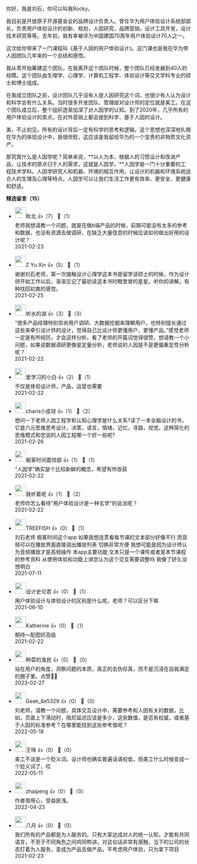 你好，我是刘石，你可以叫我Rocky。

我目前是开放原子开源基金会的品牌设计负责人。曾任华为用户体验设计系统部部长，负责用户体验设计的创新、规划，人因研究，品牌营销，设计工具开发，设计技术研究等等。去年初，我有幸被评为中国建国70周年用户体验设计70人之一。

这次给你带来了一门课程叫《基于人因的用户体验设计》。这门课也是我在华为带人因团队几年来的一个总结和感悟。

我从零开始筹建这个团队，在我离开这个团队时候，整个团队已经发展到40人的规模。这个团队由生理学、心理学、计算机工程学、体验设计等交叉学科专业的硕士和博士组成。

在我成立团队之前，设计团队几乎没有人提人因研究这个词，也很少有人认为设计和科学会有什么关系。当时很多开发团队、管理层对设计师的定位就是美工。在这个团队成立后，整个组织逐渐加深了对人因学的认知。到了2020年，几乎所有的用户体验设计的卖点，在对外营销上都会提到科学、基于人因的设计。

美，不止初见。所有的设计背后一定有科学的思考和逻辑。这个思想也深深地扎根在华为的体验设计中，我很欣慰，这应该是我留给华为的一个宝贵的非物质文化资产。

那究竟什么是人因学呢？简单来说，**以人为本，根据人的习惯设计和改进产品，让技术的原点归于人的需求，这就是人因学。**人因学是一门十分重要的工程技术学科。人因学研究人和机器、环境的相互作用，让设计的机器和环境系统适合人的生理及心理等特点。人因学可以让我们生活工作更有效率、更安全、更健康和舒适。
<div><strong>精选留言（15）</strong></div><ul>
<li><img src="https://static001.geekbang.org/account/avatar/00/20/ed/60/e6cf9e53.jpg" width="30px"><span>秋北</span> 👍（7） 💬（1）<div>老师我想请教一个问题，就是在做b端产品的时候，前期可能没有太多的参考和数据，也没有资源去做调研，在缺乏大量信息的时候应该如何做出好用的设计呢？</div>2021-02-23</li><br/><li><img src="https://static001.geekbang.org/account/avatar/00/25/7f/84/26853953.jpg" width="30px"><span>Z Yu Xin</span> 👍（5） 💬（1）<div>谢谢刘石老师，第一次接触设计心理学这本书是留学读硕士的时候，作为设计师开始工作以后，渐渐忘记了最初读这本书时眼里冒的星星。听你的讲解，有种找回初衷的感觉。</div>2021-02-25</li><br/><li><img src="https://static001.geekbang.org/account/avatar/00/16/e8/c9/59bcd490.jpg" width="30px"><span>听水的湖</span> 👍（3） 💬（3）<div>“很多产品经理特别崇尚用户调研、大数据挖掘来理解用户。也特别擅长通过这些来牵引设计师的设计，觉得自己比设计师更懂用户、更懂产品。”感觉老师一定是有所经历，才会这样分析。看了老师的开篇词觉得很赞，想请教一个小问题，如果说数据调研更像是定量分析，老师说的人因是不是更偏重定性分析呢？</div>2021-02-22</li><br/><li><img src="https://static001.geekbang.org/account/avatar/00/13/60/45/318bc144.jpg" width="30px"><span>爱学习的小白</span> 👍（2） 💬（1）<div>不仅是体验设计师，产品，运营也需要</div>2021-02-22</li><br/><li><img src="https://static001.geekbang.org/account/avatar/00/24/8b/41/5bfda588.jpg" width="30px"><span>charis小皮球</span> 👍（1） 💬（2）<div>想问一下老师人因工程学和认知心理学是什么关系?读了一本全脑设计的书，它是六元思维思考设计，决策，语言，情绪，记忆，寻路，视觉。这种简化的思维模式和您说的人因工程哪一个好一些呢?</div>2021-02-26</li><br/><li><img src="https://static001.geekbang.org/account/avatar/00/16/bd/5a/3d5228e6.jpg" width="30px"><span>极客时间震惊部</span> 👍（1） 💬（1）<div>“人因学”确实是个比较新鲜的概念，希望有所收获</div>2021-02-22</li><br/><li><img src="https://static001.geekbang.org/account/avatar/00/20/83/f0/9f063379.jpg" width="30px"><span>我听着呢</span> 👍（1） 💬（2）<div>老师你怎么看待“用户体验设计是一种玄学”的说法呢？</div>2021-02-22</li><br/><li><img src="https://static001.geekbang.org/account/avatar/00/29/12/5b/43feed05.jpg" width="30px"><span>TREEFISH</span> 👍（0） 💬（1）<div>刘石老师 极客时间这个app 如果我想连贯看每节课的文本部分好像不行 而音频可以在播放界面直接调出播放列表 切换非常方便 我想可能是因为设计师认为音频播放才是高频操作 本app主要功能 文本只是一个课件或者是本节课程的参考资料 从使用体验和功能上讲您认为这个交互需要调整吗 我像了好久没想明白 </div>2021-07-11</li><br/><li><img src="https://static001.geekbang.org/account/avatar/00/28/88/54/0f576e21.jpg" width="30px"><span>设计史论君</span> 👍（0） 💬（1）<div>用户体验设计与体验设计的区别是什么呢，老师？可以区分下嘛</div>2021-06-10</li><br/><li><img src="https://static001.geekbang.org/account/avatar/00/1f/c3/08/74807039.jpg" width="30px"><span>Katherine</span> 👍（0） 💬（1）<div>期待～配图好高级</div>2021-02-22</li><br/><li><img src="https://static001.geekbang.org/account/avatar/00/13/93/c8/69512653.jpg" width="30px"><span>种菜的渔民</span> 👍（0） 💬（0）<div>站在用户的角度，洞察问题的本质，真正的去伪存真，而不是沉浸在自我满足的圈子里。点赞👍🏻</div>2023-02-27</li><br/><li><img src="" width="30px"><span>Geek_8e5329</span> 👍（0） 💬（0）<div>刘老师，请教一个问题，具体交互设计中，需要参考和人因有关的数据，比如，页面上下滑动时，阻尼延迟应该是多少，这些数值，是否有权威，或者基于人因的标准参考？在哪里能找到这些参考值呢？</div>2022-05-18</li><br/><li><img src="https://thirdwx.qlogo.cn/mmopen/vi_32/DYAIOgq83eqcBZpItj4HRibxK8Qa4Dd3Yf1mM9B6ug9AdbDh1Nnj3lDysAR7w7SV207XLYlyTkE4Fja94C4eOibw/132" width="30px"><span>王咪</span> 👍（0） 💬（0）<div>美工不该是一个贬义词。设计师也确实普遍话语权低，但美工什么时候变成一个贬义词了，哎</div>2022-05-11</li><br/><li><img src="https://static001.geekbang.org/account/avatar/00/28/3c/b0/4d57c469.jpg" width="30px"><span>zhaipeng</span> 👍（0） 💬（0）<div>作者很用心，受益匪浅。</div>2022-04-23</li><br/><li><img src="https://static001.geekbang.org/account/avatar/00/25/30/99/cb40a76c.jpg" width="30px"><span>八月</span> 👍（0） 💬（0）<div>我们所有的产品都是为人服务的。只有大家达成对人的统一认知，才能有共同语言，不至于不同角色之间鸡同鸭讲。对这句话非常有感触，当下的公司的状态打着为人服务，变成为产品去做产品，不考虑用户体验，只为拿下项目</div>2021-02-23</li><br/>
</ul>